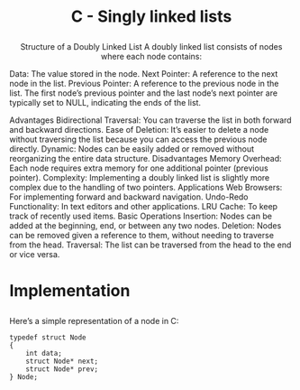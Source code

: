 
# <p align="center">C - Singly linked lists</p>



<p align="center">Structure of a Doubly Linked List
A doubly linked list consists of nodes where each node contains:

Data: The value stored in the node.
Next Pointer: A reference to the next node in the list.
Previous Pointer: A reference to the previous node in the list.
The first node’s previous pointer and the last node’s next pointer are typically set to NULL, indicating the ends of the list.

Advantages
Bidirectional Traversal: You can traverse the list in both forward and backward directions.
Ease of Deletion: It’s easier to delete a node without traversing the list because you can access the previous node directly.
Dynamic: Nodes can be easily added or removed without reorganizing the entire data structure.
Disadvantages
Memory Overhead: Each node requires extra memory for one additional pointer (previous pointer).
Complexity: Implementing a doubly linked list is slightly more complex due to the handling of two pointers.
Applications
Web Browsers: For implementing forward and backward navigation.
Undo-Redo Functionality: In text editors and other applications.
LRU Cache: To keep track of recently used items.
Basic Operations
Insertion: Nodes can be added at the beginning, end, or between any two nodes.
Deletion: Nodes can be removed given a reference to them, without needing to traverse from the head.
Traversal: The list can be traversed from the head to the end or vice versa.</p>

# <p>Implementation
Here’s a simple representation of a node in C:</p>

```
typedef struct Node 
{
    int data;
    struct Node* next;
    struct Node* prev;
} Node;

```


